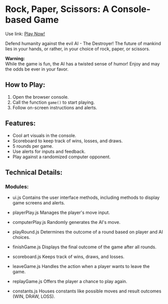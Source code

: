 # Rock, Paper, Scissors: A Console-based Game

Use link: [Play Now!](https://viktorzvonar.github.io/ro-sham-bo-game/)

Defend humanity against the evil AI - The Destroyer! The future of mankind lies in your hands, or rather, in your choice of rock, paper, or scissors.

**Warning:**  
While the game is fun, the AI has a twisted sense of humor! Enjoy and may the odds be ever in your favor.

## How to Play:

1. Open the browser console.
2. Call the function `game()` to start playing.
3. Follow on-screen instructions and alerts.

## Features:

- Cool art visuals in the console.
- Scoreboard to keep track of wins, losses, and draws.
- 5 rounds per game.
- Use alerts for inputs and feedback.
- Play against a randomized computer opponent.

## Technical Details:

### Modules:

- ui.js
  Contains the user interface methods, including methods to display game screens and alerts.

- playerPlay.js
  Manages the player's move input.

- computerPlay.js
  Randomly generates the AI's move.

- playRound.js
  Determines the outcome of a round based on player and AI choices.

- finishGame.js
  Displays the final outcome of the game after all rounds.

- scoreboard.js
  Keeps track of wins, draws, and losses.

- leaveGame.js
  Handles the action when a player wants to leave the game.

- replayGame.js
  Offers the player a chance to play again.

- constants.js
  Houses constants like possible moves and result outcomes (WIN, DRAW, LOSS).
